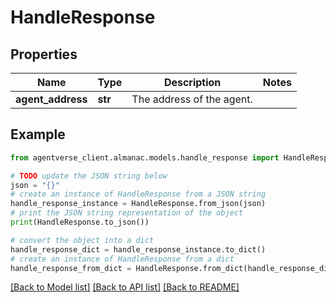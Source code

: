 # HandleResponse


## Properties

Name | Type | Description | Notes
------------ | ------------- | ------------- | -------------
**agent_address** | **str** | The address of the agent. | 

## Example

```python
from agentverse_client.almanac.models.handle_response import HandleResponse

# TODO update the JSON string below
json = "{}"
# create an instance of HandleResponse from a JSON string
handle_response_instance = HandleResponse.from_json(json)
# print the JSON string representation of the object
print(HandleResponse.to_json())

# convert the object into a dict
handle_response_dict = handle_response_instance.to_dict()
# create an instance of HandleResponse from a dict
handle_response_from_dict = HandleResponse.from_dict(handle_response_dict)
```
[[Back to Model list]](../README.md#documentation-for-models) [[Back to API list]](../README.md#documentation-for-api-endpoints) [[Back to README]](../README.md)


